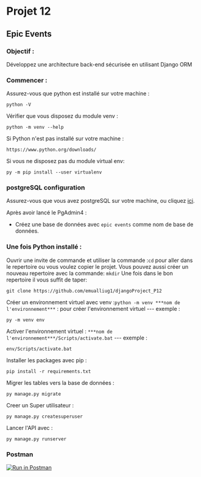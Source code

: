 # Projet 12
## Epic Events

### Objectif :
Développez une architecture back-end sécurisée en utilisant Django ORM

### Commencer :
Assurez-vous que python est installé sur votre machine :

    python -V

Vérifier que vous disposez du module venv :
    
    python -m venv --help
  
Si Python n'est pas installé sur votre machine :
    
    https://www.python.org/downloads/
    
Si vous ne disposez pas du module virtual env:
    
    py -m pip install --user virtualenv


### postgreSQL configuration
Assurez-vous que vous avez postgreSQL sur votre machine, ou cliquez [ici](https://www.postgresql.org/download/).

Après avoir lancé le PgAdmin4 :
 - Créez une base de données avec `epic events` comme nom de base de données.


### Une fois Python installé :
   
 Ouvrir une invite de commande et utiliser la commande :`cd` pour aller dans le repertoire ou vous voulez copier le projet. 
    Vous pouvez aussi créer un nouveau repertoire avec la commande: `mkdir`
    Une fois dans le bon repertoire il vous suffit de taper: 
 
    git clone https://github.com/emualliug1/djangoProject_P12
    
Créer un environnement virtuel avec venv :`python -m venv ***nom de l'environnement***` : pour créer l'environnement virtuel --- exemple : 

    py -m venv env
    
Activer l'environnement virtuel : `***nom de l'environnement***/Scripts/activate.bat` --- exemple : 

    env/Scripts/activate.bat
    
Installer les packages avec pip : 

    pip install -r requirements.txt

Migrer les tables vers la base de données :

    py manage.py migrate

Creer un Super utilisateur :

	py manage.py createsuperuser

Lancer l'API avec : 

    py manage.py runserver


### Postman

[![Run in Postman](https://run.pstmn.io/button.svg)](https://app.getpostman.com/run-collection/22880114-d673e00a-0451-4cc8-8569-a8104d3705bb?action=collection%2Ffork&collection-url=entityId%3D22880114-d673e00a-0451-4cc8-8569-a8104d3705bb%26entityType%3Dcollection%26workspaceId%3D19148629-d9f0-4ce0-81f8-2528dd3e713a)